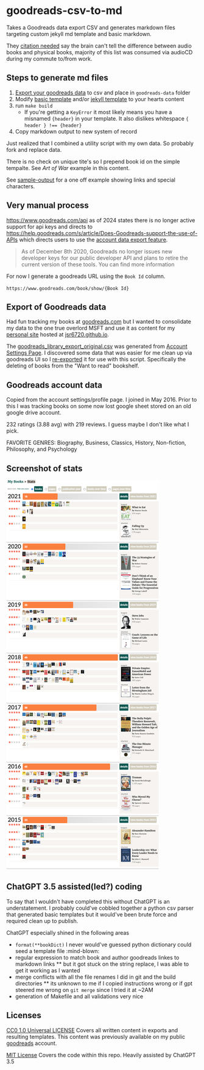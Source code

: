 # goodreads-csv-to-md

Takes a Goodreads data export CSV and generates markdown files targeting custom jekyll md template and basic markdown.

They [citation needed](https://xkcd.com/285/) say the brain can't tell the difference between audio books and physical books, majority of this list was consumed via audioCD during my commute to/from work.

## Steps to generate md files

1. [Export your goodreads data](#export-of-goodreads-data) to csv and place in `goodreads-data` folder
2. Modify [basic template](/md-template.md) and/or [jekyll template](/jekyll-template.md) to your hearts content
3. run `make build`
    * If you're getting a `KeyError` it most likely means you have a misnamed `{header}` in your template. It also dislikes whitespace `{ header } !== {header}` 
4. Copy markdown output to new system of record

Just realized that I combined a utility script with my own data. So probably fork and replace data.

There is no check on unique tite's so I prepend book id on the simple tempalte. See *Art of War* example in this content.

See [sample-output](/sample-output/) for a one off example showing links and special characters.

## Very manual process

https://www.goodreads.com/api as of 2024 states there is no longer active support for api keys and directs to https://help.goodreads.com/s/article/Does-Goodreads-support-the-use-of-APIs which directs users to use the [account data export feature](#export-of-goodreads-data).

> As of December 8th 2020, Goodreads no longer issues new developer keys for our public developer API and plans to retire the current version of these tools. You can find more information 

For now I generate a goodreads URL using the `Book Id` column.

`https://www.goodreads.com/book/show/{Book Id}`

## Export of Goodreads data

Had fun tracking my books at [goodreads.com](https://www.goodreads.com) but I wanted to consolidate my data to the one true overlord MSFT and use it as content for my [personal site](https://jsrowe.com) hosted at [jsr6720.github.io](https://github.com/jsr6720/jsr6720.github.io).

The [goodreads_library_export_original.csv](./goodreads-data/goodreads-library-export-original.csv) was generated from [Account Settings Page](https://help.goodreads.com/s/article/How-do-I-get-a-copy-of-my-data-from-Goodreads). I discovered some data that was easier for me clean up via goodreads UI so I [re-exported](./goodreads-data/goodreads-library-export.csv) it for use with this script. Specifically the deleting of books from the "Want to read" bookshelf.

## Goodreads account data

Copied from the account settings/profile page. I joined in May 2016. Prior to this I was tracking books on some now lost google sheet stored on an old google drive account.

232 ratings (3.88 avg) with 219 reviews. I guess maybe I don't like what I pick.

FAVORITE GENRES: Biography, Business, Classics, History, Non-fiction, Philosophy, and Psychology

## Screenshot of stats

![good read stats from account overview page](/goodreads-data/goodread-stats.png)

## ChatGPT 3.5 assisted(led?) coding

To say that I wouldn't have completed this without ChatGPT is an understatement. I probably could've cobbled together a python csv parser that generated basic templates but it would've been brute force and required clean up to publish.

ChatGPT especially shined in the following areas

* `format(**bookDict)` I never would've guessed python dictionary could seed a template file :mind-blown:
* regular expression to match book and author goodreads linkes to markdown links
** but it got stuck on the string replace, I was able to get it working as I wanted
* merge conflicts with all the file renames I did in git and the build directories
** its unknown to me if I copied instructions wrong or if gpt steered me wrong on `git merge` since I tried it at ~2AM
* generation of Makefile and all validations very nice

## Licenses

[CC0 1.0 Universal LICENSE](/LICENSE) Covers all written content in exports and resulting templates. This content was previously available on my public [goodreads](https://www.goodreads.com) account.

[MIT License](/CODE-LICENSE) Covers the code within this repo. Heavily assisted by ChatGPT 3.5